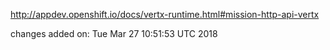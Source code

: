 http://appdev.openshift.io/docs/vertx-runtime.html#mission-http-api-vertx

 
 changes added on: Tue Mar 27 10:51:53 UTC 2018
